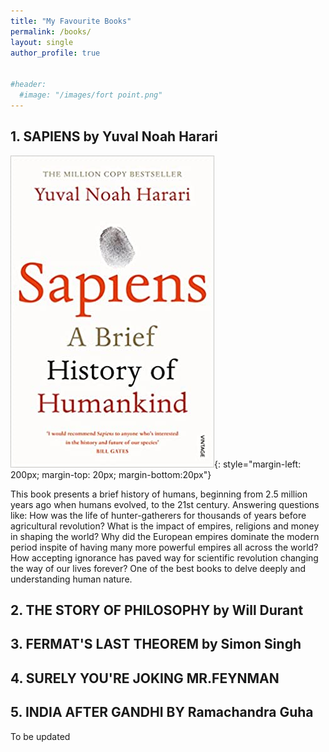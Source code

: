 ```yaml
---
title: "My Favourite Books"
permalink: /books/
layout: single
author_profile: true


#header:
  #image: "/images/fort point.png"
---
```

## 1. SAPIENS by Yuval Noah Harari
![](../images/books/sapiens.jpg){: style="margin-left: 200px; margin-top: 20px; margin-bottom:20px"}

This book presents a brief history of humans, beginning from 2.5 million years ago when humans evolved, to the 21st century. Answering questions like: How was the life of hunter-gatherers for thousands of years before agricultural revolution? What is the impact of empires, religions and money in shaping the world? Why did the European empires dominate the modern period inspite of having many more powerful empires all across the world? How accepting ignorance has paved way for scientific revolution changing the way of our lives forever? One of the best books to delve deeply and understanding human nature.
  
## 2. THE STORY OF PHILOSOPHY by Will Durant
## 3. FERMAT'S LAST THEOREM by Simon Singh
## 4. SURELY YOU'RE JOKING MR.FEYNMAN 
## 5. INDIA AFTER GANDHI BY Ramachandra Guha 
To be updated

